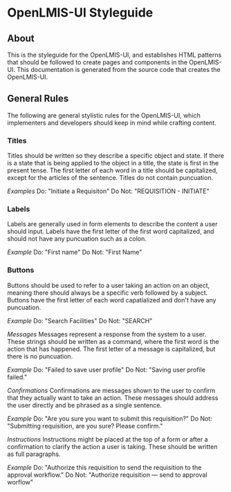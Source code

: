 # OpenLMIS-UI Styleguide

## About
This is the styleguide for the OpenLMIS-UI, and establishes HTML patterns that should be followed to create pages and components in the OpenLMIS-UI. This documentation is generated from the source code that creates the OpenLMIS-UI. 

## General Rules
The following are general stylistic rules for the OpenLMIS-UI, which implementers and developers should keep in mind while crafting content.

### Titles
Titles should be written so they describe a specific object and state. If there is a state that is being applied to the object in a title, the state is first in the present tense. The first letter of each word in a title should be capitalized, except for the articles of the sentence. Titles do not contain puncuation.

_Examples_
Do: "Initiate a Requisiton"
Do Not: "REQUISITION - INITIATE"

### Labels
Labels are generally used in form elements to describe the content a user should input. Labels have the first letter of the first word capitalized, and should not have any puncuation such as a colon.

_Example_
Do: "First name"
Do Not: "First Name"

### Buttons
Buttons should be used to refer to a user taking an action on an object, meaning there should always be a specific verb followed by a subject. Buttons have the first letter of each word capatialized and don't have any puncuation.

_Example_
Do: "Search Facilities"
Do Not: "SEARCH"

*Messages*
Messages represent a response from the system to a user. These strings should be written as a command, where the first word is the action that has happened. The first letter of a message is capitalized, but there is no puncuation.

_Example_
Do: "Failed to save user profile"
Do Not: "Saving user profile failed."

*Confirmations*
Confirmations are messages shown to the user to confirm that they actually want to take an action. These messages should address the user directly and be phrased as a single sentence.

_Example_
Do: "Are you sure you want to submit this requisition?"
Do Not: "Submitting requisition, are you sure? Please confirm."

*Instructions*
Instructions might be placed at the top of a form or after a confirmation to clarify the action a user is taking. These should be written as full paragraphs.

_Example_
Do: "Authorize this requisition to send the requisition to the approval workflow."
Do Not: "Authorize requisition — send to approval worflow" 